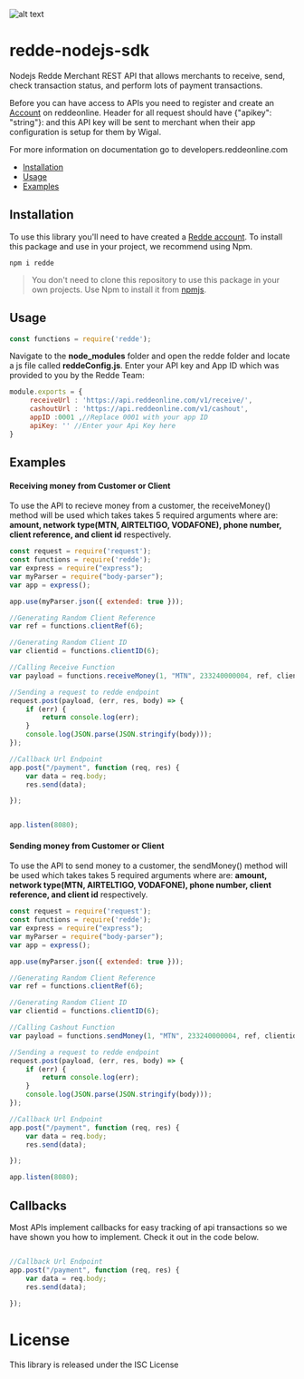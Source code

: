 ![alt text](https://www.reddeonline.com/assets/images/redde-logo.png)

# redde-nodejs-sdk
Nodejs Redde Merchant REST API that allows merchants to receive, send, check transaction status, and perform lots of payment transactions.

Before you can have access to APIs you need to register and create an [Account](https://app.reddeonline.com/register) on reddeonline. Header for all request should have {"apikey": "string"}: and this API key will be sent to merchant when their app configuration is setup for them by Wigal.

For more information on documentation go to developers.reddeonline.com

* [Installation](#installation)
* [Usage](#usage)
* [Examples](#examples)

## Installation
To use this library you'll need to have created a [Redde account](https://app.reddeonline.com/register).                     To install this package and use in your project, we recommend using Npm.

```
npm i redde                                                                                        
```

>You don't need to clone this repository to use this package in your own projects. Use Npm to install it from [npmjs](https://www.npmjs.com/package/redde).




## Usage

```js
const functions = require('redde');

```

Navigate to the **node_modules** folder and open the redde folder and locate a js file called **reddeConfig.js**.
Enter your API key and App ID which was provided to you by the Redde Team:

```js
module.exports = {
     receiveUrl : 'https://api.reddeonline.com/v1/receive/',
     cashoutUrl : 'https://api.reddeonline.com/v1/cashout',
     appID :0001 ,//Replace 0001 with your app ID
     apiKey: '' //Enter your Api Key here
}
``` 


## Examples

#### Receiving money from Customer or Client

To use the API to recieve money from a customer, the receiveMoney() method will be used which takes takes 5 required arguments where are: **amount, network type(MTN, AIRTELTIGO, VODAFONE), phone number, client reference, and client id** respectively.

```js
const request = require('request');
const functions = require('redde');
var express = require("express");
var myParser = require("body-parser");
var app = express();

app.use(myParser.json({ extended: true }));

//Generating Random Client Reference
var ref = functions.clientRef(6);

//Generating Random Client ID
var clientid = functions.clientID(6);

//Calling Receive Function 
var payload = functions.receiveMoney(1, "MTN", 233240000004, ref, clientid);

//Sending a request to redde endpoint
request.post(payload, (err, res, body) => {
    if (err) {
        return console.log(err);
    }
    console.log(JSON.parse(JSON.stringify(body)));
});

//Callback Url Endpoint
app.post("/payment", function (req, res) {
    var data = req.body;
    res.send(data);

});


app.listen(8080);
```


#### Sending money from Customer or Client

To use the API to send money to a customer, the sendMoney() method will be used which takes takes 5 required arguments where are: **amount, network type(MTN, AIRTELTIGO, VODAFONE), phone number, client reference, and client id** respectively.

```js
const request = require('request');
const functions = require('redde');
var express = require("express");
var myParser = require("body-parser");
var app = express();

app.use(myParser.json({ extended: true }));

//Generating Random Client Reference
var ref = functions.clientRef(6);

//Generating Random Client ID
var clientid = functions.clientID(6);

//Calling Cashout Function 
var payload = functions.sendMoney(1, "MTN", 233240000004, ref, clientid);

//Sending a request to redde endpoint
request.post(payload, (err, res, body) => {
    if (err) {
        return console.log(err);
    }
    console.log(JSON.parse(JSON.stringify(body)));
});

//Callback Url Endpoint
app.post("/payment", function (req, res) {
    var data = req.body;
    res.send(data);

});

app.listen(8080);
```

## Callbacks
Most APIs implement callbacks for easy tracking of api transactions so we have shown you how to implement. Check it out in the code below.

```js

//Callback Url Endpoint
app.post("/payment", function (req, res) {
    var data = req.body;
    res.send(data);

});
```

# License
This library is released under the ISC License
